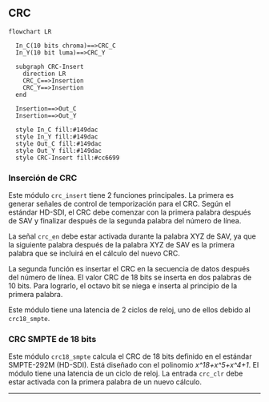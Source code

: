 ## CRC

```mermaid
flowchart LR

  In_C(10 bits chroma)==>CRC_C
  In_Y(10 bit luma)==>CRC_Y

  subgraph CRC-Insert
    direction LR
    CRC_C==>Insertion
    CRC_Y==>Insertion
  end

  Insertion==>Out_C
  Insertion==>Out_Y

  style In_C fill:#149dac
  style In_Y fill:#149dac
  style Out_C fill:#149dac
  style Out_Y fill:#149dac
  style CRC-Insert fill:#cc6699
```

### Inserción de CRC

Este módulo `crc_insert` tiene 2 funciones principales. La primera es generar señales de control de temporización para el CRC. Según el estándar HD-SDI, el CRC debe comenzar con la primera palabra después de SAV y finalizar después de la segunda palabra del número de línea.

La señal `crc_en` debe estar activada durante la palabra XYZ de SAV, ya que la siguiente palabra después de la palabra XYZ de SAV es la primera palabra que se incluirá en el cálculo del nuevo CRC.

La segunda función es insertar el CRC en la secuencia de datos después del número de línea. El valor CRC de 18 bits se inserta en dos palabras de 10 bits. Para lograrlo, el octavo bit se niega e inserta al principio de la primera palabra.

Este módulo tiene una latencia de 2 ciclos de reloj, uno de ellos debido al `crc18_smpte`.

### CRC SMPTE de 18 bits

Este módulo `crc18_smpte` calcula el CRC de 18 bits definido en el estándar SMPTE-292M (HD-SDI). Está diseñado con el polinomio *x^18+x^5+x^4+1*. El módulo tiene una latencia de un ciclo de reloj. La entrada `crc_clr` debe estar activada con la primera palabra de un nuevo cálculo.

---------------------------------------------------------------------
